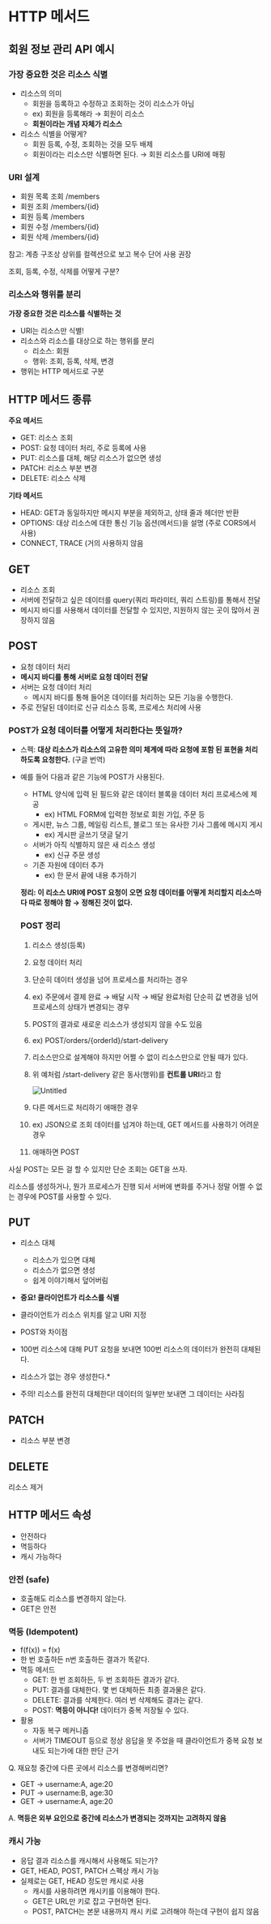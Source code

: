 # HTTP 메서드
## 회원 정보 관리 API 예시

### 가장 중요한 것은 **리소스 식별**

- 리소스의 의미
    - 회원을 등록하고 수정하고 조회하는 것이 리소스가 아님
    - ex) 회원을 등록해라 → 회원이 리소스
    - **회원이라는 개념 자체가 리소스**
- 리소스 식별을 어떻게?
    - 회원 등록, 수정, 조회하는 것을 모두 배제
    - 회원이라는 리소스만 식별하면 된다. → 회원 리소스를 URI에 매핑

### URI 설계

- 회원 목록 조회 /members
- 회원 조회 /members/{id}
- 회원 등록 /members
- 회원 수정 /members/{id}
- 회원 삭제 /members/{id}

참고: 계층 구조상 상위를 컬렉션으로 보고 복수 단어 사용 권장

조회, 등록, 수정, 삭제를 어떻게 구분?

### 리소스와 행위를 분리

**가장 중요한 것은 리소스를 식별하는 것**

- URI는 리소스만 식별!
- 리소스와 리소스를 대상으로 하는 행위를 분리
    - 리소스: 회원
    - 행위: 조회, 등록, 삭제, 변경
- 행위는 HTTP 메서드로 구분

## HTTP 메서드 종류

**주요 메서드**

- GET: 리소스 조회
- POST: 요청 데이터 처리, 주로 등록에 사용
- PUT: 리소스를 대체, 해당 리소스가 없으면 생성
- PATCH: 리소스 부분 변경
- DELETE: 리소스 삭제

**기타 메서드**

- HEAD: GET과 동일하지만 메시지 부분을 제외하고, 상태 줄과 헤더만 반환
- OPTIONS: 대상 리소스에 대한 통신 기능 옵션(메서드)을 설명 (주로 CORS에서 사용)
- CONNECT, TRACE (거의 사용하지 않음

## GET

- 리소스 조회
- 서버에 전달하고 싶은 데이터를 query(쿼리 파라미터, 쿼리 스트링)를 통해서 전달
- 메시지 바디를 사용해서 데이터를 전달할 수 있지만, 지원하지 않는 곳이 많아서 권장하지 않음

## POST

- 요청 데이터 처리
- **메시지 바디를 통해 서버로 요청 데이터 전달**
- 서버는 요청 데이터 처리
    - 메시지 바디를 통해 들어온 데이터를 처리하는 모든 기능을 수행한다.
- 주로 전달된 데이터로 신규 리소스 등록, 프로세스 처리에 사용

### POST가 요청 데이터를 어떻게 처리한다는 뜻일까?

- 스펙: **대상 리소스가 리소스의 고유한 의미 체계에 따라 요청에 포함 된 표현을 처리하도록 요청한다.** (구글 번역)
- 예를 들어 다음과 같은 기능에 POST가 사용된다.
  - HTML 양식에 입력 된 필드와 같은 데이터 블록을 데이터 처리 프로세스에 제공
    - ex) HTML FORM에 입력한 정보로 회원 가입, 주문 등
  - 게시판, 뉴스 그룹, 메일링 리스트, 블로그 또는 유사한 기사 그룹에 메시지 게시
    - ex) 게시판 글쓰기 댓글 달기
  - 서버가 아직 식별하지 않은 새 리소스 생성
    - ex) 신규 주문 생성
  - 기존 자원에 데이터 추가
    - ex) 한 문서 끝에 내용 추가하기

  **정리: 이 리소스 URI에 POST 요청이 오면 요청 데이터를 어떻게 처리할지 리소스마다 따로 정해야 함 → 정해진 것이 없다.**

  ### POST 정리

  1. 리소스 생성(등록)
  2. 요청 데이터 처리
    1. 단순히 데이터 생성을 넘어 프로세스를 처리하는 경우
    2. ex) 주문에서 결제 완료 → 배달 시작 → 배달 완료처럼 단순히 값 변경을 넘어 프로세스의 상태가 변경되는 경우
    3. POST의 결과로 새로운 리소스가 생성되지 않을 수도 있음
    4. ex) POST/orders/{orderId}/start-delivery
    5. 리소스만으로 설계해야 하지만 어쩔 수 없이 리소스만으로 안될 때가 있다.
    6. 위 예처럼 /start-delivery 같은 동사(행위)를 **컨트롤 URI**라고 함

       ![Untitled](https://s3-us-west-2.amazonaws.com/secure.notion-static.com/d2c36da6-3774-4b4a-b196-acd5d37fbe68/Untitled.png)

  3. 다른 메서드로 처리하기 애매한 경우
    1. ex) JSON으로 조회 데이터를 넘겨야 하는데, GET 메서드를 사용하기 어려운 경우
    2. 애매하면 POST

사실 POST는 모든 걸 할 수 있지만 단순 조회는 GET을 쓰자.

리소스를 생성하거나, 뭔가 프로세스가 진행 되서 서버에 변화를 주거나 정말 어쩔 수 없는 경우에 POST를 사용할 수 있다.

## PUT

- 리소스 대체
  - 리소스가 있으면 대체
  - 리소스가 없으면 생성
  - 쉽게 이야기해서 덮어버림
- **중요! 클라이언트가 리소스를 식별**
- 클라이언트가 리소스 위치를 알고 URI 지정
- POST와 차이점

- 100번 리소스에 대해 PUT 요청을 보내면 100번 리소스의 데이터가 완전히 대체된다.
- 리소스가 없는 경우 생성한다.*
- 주의! 리소스를 완전히 대체한다! 데이터의 일부만 보내면 그 데이터는 사라짐

## PATCH
- 리소스 부분 변경

## DELETE

리소스 제거

## HTTP 메서드 속성

- 안전하다
- 멱등하다
- 캐시 가능하다

### 안전 (safe)

- 호출해도 리소스를 변경하지 않는다.
- GET은 안전

### 멱등 (Idempotent)

- f(f(x)) = f(x)
- 한 번 호출하든 n번 호출하든 결과가 똑같다.
- 멱등 메서드
  - GET: 한 번 조회하든, 두 번 조회하든 결과가 같다.
  - PUT: 결과를 대체한다. 몇 번 대체하든 최종 결과물은 같다.
  - DELETE: 결과를 삭제한다. 여러 번 삭제해도 결과는 같다.
  - POST: **멱등이 아니다!** 데이터가 중복 저장될 수 있다.
- 활용
  - 자동 복구 메커니즘
  - 서버가 TIMEOUT 등으로 정상 응답을 못 주었을 때 클라이언트가 중복 요청 보내도 되는가에 대한 판단 근거

Q. 재요청 중간에 다른 곳에서 리소스를 변경해버리면?

- GET → username:A, age:20
- PUT → username:B, age:30
- GET → username:A, age:20

A. **멱등은 외부 요인으로 중간에 리소스가 변경되는 것까지는 고려하지 않음**

### 캐시 가능

- 응답 결과 리소스를 캐시해서 사용해도 되는가?
- GET, HEAD, POST, PATCH 스펙상 캐시 가능
- 실제로는 GET, HEAD 정도만 캐시로 사용
  - 캐시를 사용하려면 캐시키를 이용해야 한다.
  - GET은 URL만 키로 잡고 구현하면 된다.
  - POST, PATCH는 본문 내용까지 캐시 키로 고려해야 하는데 구현이 쉽지 않음
